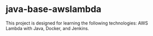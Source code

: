 # java-base-awslambda
This project is designed for learning the following technologies: AWS Lambda with Java, Docker, and Jenkins.
